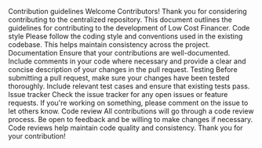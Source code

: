 Contribution guidelines Welcome Contributors! Thank you for considering contributing to the centralized repository. This document outlines the guidelines for contributing to the development of Low Cost Financer. Code style Please follow the coding style and conventions used in the existing codebase. This helps maintain consistency across the project. Documentation Ensure that your contributions are well-documented. Include comments in your code where necessary and provide a clear and concise description of your changes in the pull request. Testing Before submitting a pull request, make sure your changes have been tested thoroughly. Include relevant test cases and ensure that existing tests pass. Issue tracker Check the issue tracker for any open issues or feature requests. If you're working on something, please comment on the issue to let others know. Code review All contributions will go through a code review process. Be open to feedback and be willing to make changes if necessary. Code reviews help maintain code quality and consistency. Thank you for your contribution!
